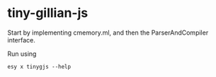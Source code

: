 # tiny-gillian-js

Start by implementing cmemory.ml, and then the ParserAndCompiler interface.

Run using
```
esy x tinygjs --help
```